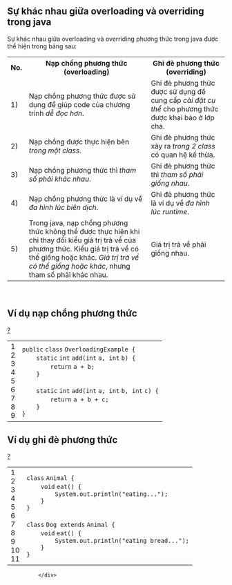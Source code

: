 <div class="entry-content" style="height: auto !important;">
<h2 id="goto-h2-1"> Sự khác nhau giữa overloading và overriding trong java </h2>
<p> Sự khác nhau giữa overloading và overriding phương thức trong java được thể hiện trong bảng sau:</p>
<table class="alt">
<tbody>
  <tr>
    <th> No. </th>
    <th> Nạp chồng phương thức (overloading) </th>
    <th> Ghi đè phương thức (overriding)</th>
  </tr>
  <tr>
    <td> 1) </td>
    <td> Nạp chồng phương thức được sử dụng để giúp code của chương trình <em>dễ đọc hơn</em>. </td>
    <td> Ghi đè phương thức được sử dụng để cung cấp <em>cài đặt cụ thể</em> cho phương thức được khai báo ở lớp cha. </td>
  </tr>
  <tr>
    <td> 2) </td>
    <td> Nạp chồng được thực hiện bên <em>trong một class</em>. </td>
    <td> Ghi đè phương thức xảy ra <em>trong 2 class</em> có quan hệ kế thừa. </td>
  </tr>
  <tr>
    <td> 3) </td>
    <td> Nạp chồng phương thức thì <em>tham số phải khác nhau</em>.</td>
    <td> Ghi đè phương thức thì <em>tham số phải giống nhau</em>. </td>
  </tr>
  <tr>
    <td> 4) </td>
    <td> Nạp chồng phương thức là ví dụ về <em>đa hình lúc biên dịch</em>.</td>
    <td> Ghi đè phương thức là ví dụ về <em>đa hình lúc runtime</em>. </td>
  </tr>
  <tr>
    <td> 5) </td>
    <td> Trong java, nạp chồng phương thức không thể được thực hiện khi chỉ thay đổi kiểu giá trị trả về của phương thức. Kiểu giá trị trả về có thể giống hoặc khác. <em>Giá trị trả về có thể giống hoặc khác</em>, nhưng tham số phải khác nhau. </td>
    <td> Giá trị trả về phải giống nhau. </td>
  </tr>
</tbody>
</table>

<br>
<h2 id="goto-h2-2"> Ví dụ nạp chồng phương thức </h2>
<div class="codeblock">
<div><div id="highlighter_398048" class="syntaxhighlighter  java"><div class="toolbar"><span><a href="#" class="toolbar_item command_help help">?</a></span></div><table border="0" cellpadding="0" cellspacing="0"><tbody><tr><td class="gutter"><div class="line number1 index0 alt2">1</div><div class="line number2 index1 alt1">2</div><div class="line number3 index2 alt2">3</div><div class="line number4 index3 alt1">4</div><div class="line number5 index4 alt2">5</div><div class="line number6 index5 alt1">6</div><div class="line number7 index6 alt2">7</div><div class="line number8 index7 alt1">8</div><div class="line number9 index8 alt2">9</div></td><td class="code"><div class="container"><div class="line number1 index0 alt2"><code class="java keyword">public</code> <code class="java keyword">class</code> <code class="java plain">OverloadingExample {</code></div><div class="line number2 index1 alt1"><code class="java spaces">&nbsp;&nbsp;&nbsp;&nbsp;</code><code class="java keyword">static</code> <code class="java keyword">int</code> <code class="java plain">add(</code><code class="java keyword">int</code> <code class="java plain">a, </code><code class="java keyword">int</code> <code class="java plain">b) {</code></div><div class="line number3 index2 alt2"><code class="java spaces">&nbsp;&nbsp;&nbsp;&nbsp;&nbsp;&nbsp;&nbsp;&nbsp;</code><code class="java keyword">return</code> <code class="java plain">a + b;</code></div><div class="line number4 index3 alt1"><code class="java spaces">&nbsp;&nbsp;&nbsp;&nbsp;</code><code class="java plain">}</code></div><div class="line number5 index4 alt2">&nbsp;</div><div class="line number6 index5 alt1"><code class="java spaces">&nbsp;&nbsp;&nbsp;&nbsp;</code><code class="java keyword">static</code> <code class="java keyword">int</code> <code class="java plain">add(</code><code class="java keyword">int</code> <code class="java plain">a, </code><code class="java keyword">int</code> <code class="java plain">b, </code><code class="java keyword">int</code> <code class="java plain">c) {</code></div><div class="line number7 index6 alt2"><code class="java spaces">&nbsp;&nbsp;&nbsp;&nbsp;&nbsp;&nbsp;&nbsp;&nbsp;</code><code class="java keyword">return</code> <code class="java plain">a + b + c;</code></div><div class="line number8 index7 alt1"><code class="java spaces">&nbsp;&nbsp;&nbsp;&nbsp;</code><code class="java plain">}</code></div><div class="line number9 index8 alt2"><code class="java plain">}</code></div></div></td></tr></tbody></table></div></div>
</div>

<h2 id="goto-h2-3"> Ví dụ ghi đè phương thức </h2>
<div class="codeblock">
<div><div id="highlighter_718647" class="syntaxhighlighter  java"><div class="toolbar"><span><a href="#" class="toolbar_item command_help help">?</a></span></div><table border="0" cellpadding="0" cellspacing="0"><tbody><tr><td class="gutter"><div class="line number1 index0 alt2">1</div><div class="line number2 index1 alt1">2</div><div class="line number3 index2 alt2">3</div><div class="line number4 index3 alt1">4</div><div class="line number5 index4 alt2">5</div><div class="line number6 index5 alt1">6</div><div class="line number7 index6 alt2">7</div><div class="line number8 index7 alt1">8</div><div class="line number9 index8 alt2">9</div><div class="line number10 index9 alt1">10</div><div class="line number11 index10 alt2">11</div></td><td class="code"><div class="container"><div class="line number1 index0 alt2"><code class="java keyword">class</code> <code class="java plain">Animal {</code></div><div class="line number2 index1 alt1"><code class="java spaces">&nbsp;&nbsp;&nbsp;&nbsp;</code><code class="java keyword">void</code> <code class="java plain">eat() {</code></div><div class="line number3 index2 alt2"><code class="java spaces">&nbsp;&nbsp;&nbsp;&nbsp;&nbsp;&nbsp;&nbsp;&nbsp;</code><code class="java plain">System.out.println(</code><code class="java string">"eating..."</code><code class="java plain">);</code></div><div class="line number4 index3 alt1"><code class="java spaces">&nbsp;&nbsp;&nbsp;&nbsp;</code><code class="java plain">}</code></div><div class="line number5 index4 alt2"><code class="java plain">}</code></div><div class="line number6 index5 alt1">&nbsp;</div><div class="line number7 index6 alt2"><code class="java keyword">class</code> <code class="java plain">Dog </code><code class="java keyword">extends</code> <code class="java plain">Animal {</code></div><div class="line number8 index7 alt1"><code class="java spaces">&nbsp;&nbsp;&nbsp;&nbsp;</code><code class="java keyword">void</code> <code class="java plain">eat() {</code></div><div class="line number9 index8 alt2"><code class="java spaces">&nbsp;&nbsp;&nbsp;&nbsp;&nbsp;&nbsp;&nbsp;&nbsp;</code><code class="java plain">System.out.println(</code><code class="java string">"eating bread..."</code><code class="java plain">);</code></div><div class="line number10 index9 alt1"><code class="java spaces">&nbsp;&nbsp;&nbsp;&nbsp;</code><code class="java plain">}</code></div><div class="line number11 index10 alt2"><code class="java plain">}</code></div></div></td></tr></tbody></table></div></div>
</div>


                
                
                
                
                
                
                
              </div>
